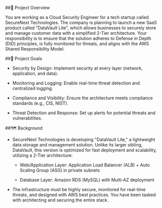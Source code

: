 ##📌 Project Overview

You are working as a Cloud Security Engineer for a tech startup called SecureNext Technologies. The company is planning to launch a new SaaS product called "DataVault Lite", which allows businesses to securely store and manage customer data with a simplified 2-Tier architecture. Your responsibility is to ensure that the solution adheres to Defense in Depth (DiD) principles, is fully monitored for threats, and aligns with the AWS Shared Responsibility Model.

##🎯 Project Goals

- Security by Design: Implement security at every layer (network, application, and data).

- Monitoring and Logging: Enable real-time threat detection and centralized logging.

- Compliance and Visibility: Ensure the architecture meets compliance standards (e.g., CIS, NIST).

- Threat Detection and Response: Set up alerts for potential threats and vulnerabilities.

##🗺️ Background

- SecureNext Technologies is developing "DataVault Lite," a lightweight data storage and management solution. Unlike its larger sibling, DataVault, this version is optimized for fast deployment and scalability, utilizing a 2-Tier architecture:

  * Web/Application Layer: Application Load Balancer (ALB) + Auto Scaling Group (ASG) in private subnets

  * Database Layer: Amazon RDS (MySQL) with Multi-AZ deployment

- The infrastructure must be highly secure, monitored for real-time threats, and designed with AWS best practices. You have been tasked with architecting and securing the entire stack.
